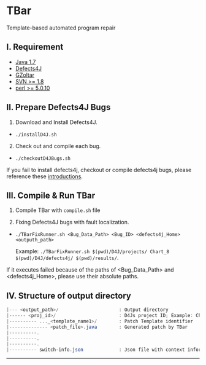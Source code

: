 
# TBar
Template-based automated program repair


I. Requirement
--------------
 - [Java 1.7](https://www.oracle.com/technetwork/java/javase/downloads/java-archive-downloads-javase7-521261.html)
 - [Defects4J](https://github.com/rjust/defects4j)
 - [GZoltar](https://github.com/SerVal-DTF/TBar/tree/master/lib)
 - [SVN >= 1.8](https://subversion.apache.org/packages.html)
 - [perl >= 5.0.10](https://www.perl.org/get.html)

II. Prepare Defects4J Bugs
---------------------------
 1. Download and Install Defects4J.
 - `./installD4J.sh`

 2. Check out and compile each bug.
 - `./checkoutD4JBugs.sh`

  If you fail to install defects4j, checkout or compile defects4j bugs, please reference these [introductions](https://github.com/rjust/defects4j#steps-to-set-up-defects4j).

 III. Compile & Run TBar
 ------------
 1. Compile TBar with `compile.sh` file

 2. Fixing Defects4J bugs with fault localization.
 - `./TBarFixRunner.sh <Bug_Data_Path> <Bug_ID> <defects4j_Home> <outputh_path>`

   Example: `./TBarFixRunner.sh $(pwd)/D4J/projects/ Chart_8 $(pwd)/D4J/defects4j/ $(pwd)/results/`.

 If it executes failed because of the paths of <Bug_Data_Path> and <defects4j_Home>, please use their absolute paths.

 IV. Structure of output directory
 ---------------------------
 ```powershell
 |--- <output_path>/                      : Output directory
 |------ <proj_id>/                       : D4Js project ID; Example: Chart_8
 |---------- ..._<template_name1>/        : Patch Template identifier
 |-------------- <patch_file>.java        : Generated patch by TBar
 |----------.
 |----------.
 |----------.
 |---------- switch-info.json             : Json file with context information regarding patch space
 ```
----
